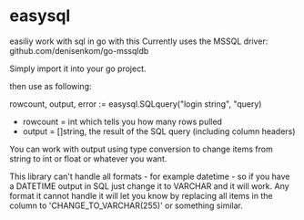 # easysql
easiliy work with sql in go with this
Currently uses the MSSQL driver: github.com/denisenkom/go-mssqldb

Simply import it into your go project.

then use as following:

rowcount, output, error := easysql.SQLquery("login string", "query)

- rowcount = int which tells you how many rows pulled
- output = []string, the result of the SQL query (including column headers)

You can work with output using type conversion to change items from string to int or float or whatever you want.

This library can't handle all formats - for example datetime - so if you have a DATETIME output in SQL just change it to VARCHAR and it will work.
Any format it cannot handle it will let you know by replacing all items in the column to 'CHANGE_TO_VARCHAR(255)' or something similar.



